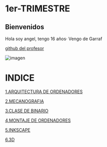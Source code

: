 # 1er-TRIMESTRE


## Bienvenidos

Hola soy angel, tengo 16 años·
Vengo de Garraf 

 [github del profesor](https://github.com/d-prieto/)


![imagen](https://user-images.githubusercontent.com/90753298/136015664-5976938d-93e6-4ed2-adb6-075fc59184e8.png)

 
 # INDICE
 
[1.ARQUITECTURA DE ORDENADORES](https://github.com/ANGEY33/1er-TRIMESTRE/blob/main/arquitectura%20de%20ordenadores.md)

[2.MECANOGRAFIA](https://github.com/ANGEY33/1er-TRIMESTRE/blob/main/mecanografia.md)

[3.CLASE DE BINARIO](https://github.com/ANGEY33/1er-TRIMESTRE/blob/main/arquitectura%20de%20ordenadores.md#clase-de-binario)

[4,MONTAJE DE ORDENADORES](https://github.com/ANGEY33/1er-TRIMESTRE/blob/main/Montaje%20de%20ordenadores.md)

[5.INKSCAPE](https://github.com/ANGEY33/1er-TRIMESTRE/blob/main/inkscape.md)

[6.3D](https://github.com/ANGEY33/1er-TRIMESTRE/blob/main/3D.md)

